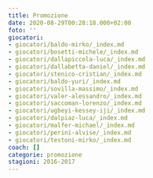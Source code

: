 ```yaml
---
title: Promozione
date: 2020-08-29T00:28:18.000+02:00
foto: ''
giocatori:
- giocatori/baldo-mirko/_index.md
- giocatori/bosetti-michele/_index.md
- giocatori/dallapiccola-luca/_index.md
- giocatori/dallabetta-daniel/_index.md
- giocatori/stenico-cristian/_index.md
- giocatori/baldo-yuri/_index.md
- giocatori/sovilla-massimo/_index.md
- giocatori/valer-alessandro/_index.md
- giocatori/saccoman-lorenzo/_index.md
- giocatori/ugbeyi-kessey-iji/_index.md
- giocatori/dalpiaz-luca/_index.md
- giocatori/malfer-michael/_index.md
- giocatori/perini-alvise/_index.md
- giocatori/testoni-mirko/_index.md
coach: []
categorie: promozione
stagioni: 2016-2017
---
```

